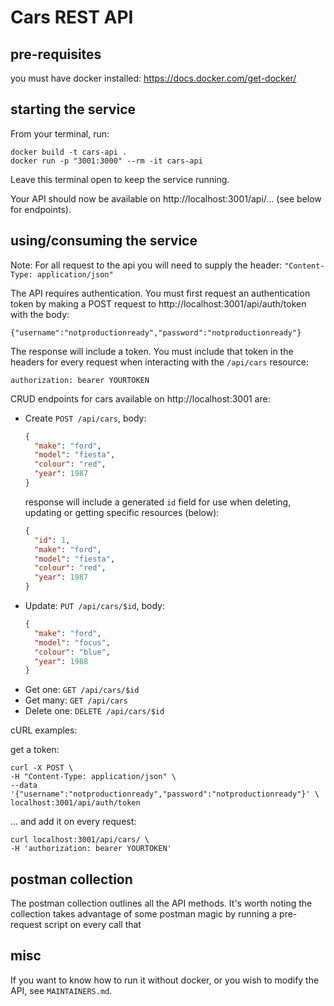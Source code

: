 # Cars REST API

## pre-requisites

you must have docker installed: https://docs.docker.com/get-docker/

## starting the service

From your terminal, run: 

    docker build -t cars-api .
    docker run -p "3001:3000" --rm -it cars-api

Leave this terminal open to keep the service running.

Your API should now be available on http://localhost:3001/api/... (see below for endpoints).

## using/consuming the service

Note: For all request to the api you will need to supply the header: `"Content-Type: application/json"`

The API requires authentication.
You must first request an authentication token by making a POST request to 
http://localhost:3001/api/auth/token with the body:

    {"username":"notproductionready","password":"notproductionready"}

The response will include a token. 
You must include that token in the headers for every request when 
interacting with the `/api/cars` resource:

    authorization: bearer YOURTOKEN
    
CRUD endpoints for cars available on http://localhost:3001 are: 

 * Create `POST /api/cars`, body:
   ```json
   {
     "make": "ford",
     "model": "fiesta",
     "colour": "red",
     "year": 1987
   }
   ```
   response will include a generated `id` field for use when deleting, updating or getting specific resources (below):
   ```json
   {
     "id": 1,
     "make": "ford",
     "model": "fiesta",
     "colour": "red",
     "year": 1987
   }
   ```
 * Update: `PUT /api/cars/$id`, body:
   ```json
   {
     "make": "ford",
     "model": "focus",
     "colour": "blue",
     "year": 1988
   }
   ```
 * Get one: `GET /api/cars/$id`
 * Get many: `GET /api/cars`
 * Delete one: `DELETE /api/cars/$id`

cURL examples:

get a token:

    curl -X POST \
    -H "Content-Type: application/json" \
    --data '{"username":"notproductionready","password":"notproductionready"}' \
    localhost:3001/api/auth/token

... and add it on every request:

    curl localhost:3001/api/cars/ \
    -H 'authorization: bearer YOURTOKEN'

## postman collection

The postman collection outlines all the API methods. 
It's worth noting the collection takes advantage of some postman magic by running a pre-request script on every call that    

## misc

If you want to know how to run it without docker, or you wish to modify the API, see `MAINTAINERS.md`. 
